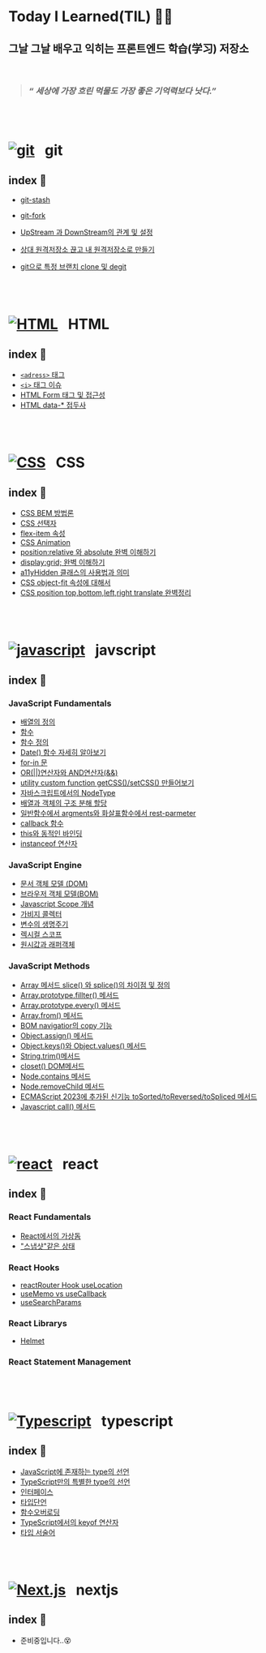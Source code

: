 <h1>Today I Learned(TIL) 🏊‍♂️</h1>

<h2>그날 그날 배우고 익히는 프론트엔드 학습(学习) 저장소</h2>
 
 <br/>

> ### _“ 세상에 가장 흐린 먹물도 가장 좋은 기억력보다 낫다.”_

<br/>
  <br />

# [![git](https://skillicons.dev/icons?i=git)](https://skillicons.dev) &nbsp; git

## index 💁

- [git-stash](https://github.com/suwan98/TIL-Today-I-Learned/blob/main/git/git-stash.md)
- [git-fork](./git/fork.md)
- [UpStream 과 DownStream의 관계 및 설정](./git/upstream-downstream.md)
- [상대 원격저장소 끊고 내 원격저장소로 만들기](./git/git-remote-and-clone.md)
- [git으로 특정 브랜치 clone 및 degit](./git/git-clone-branch.md)

  <br/>
  <br />

# [![HTML](https://skillicons.dev/icons?i=html)](https://skillicons.dev) &nbsp; HTML

## index 💁

- [`<adress>` 태그](https://github.com/suwan98/TIL-Today-I-Learned/blob/main/html/adress-tag.md)
- [ `<i>` 태그 이슈](https://github.com/suwan98/TIL-Today-I-Learned/blob/main/html/i-tag-issue.md)
- [HTML Form 태그 및 접근성](./html/html-form.md)
- [HTML data-\* 접두사](./html/data.md)

<br />
<br />

# [![CSS](https://skillicons.dev/icons?i=css)](https://skillicons.dev) &nbsp; CSS

## index 💁

- [CSS BEM 방법론](https://github.com/suwan98/TIL-Today-I-Learned/blob/main/css/CSS-BEM-Naming.md)
- [CSS 선택자](./css/css-selector.md)
- [flex-item 속성](./css/flex-item.md)
- [CSS Animation](./css/animation.md)
- [position:relative 와 absolute 완벽 이해하기](./css/position.md)
- [display:grid; 완벽 이해하기](./css/grid.md)
- [a11yHidden 클래스의 사용법과 의미](./css/a11yHidden.md)
- [CSS object-fit 속성에 대해서](./css/object-fit.md)
- [CSS position top,bottom,left,right translate 완벽정리](./css/CSS-top-right-left-bottom.md)

<br />
<br />

# [![javascript](https://skillicons.dev/icons?i=js)](https://skillicons.dev) &nbsp; javscript

## index 💁

### JavaScript Fundamentals

- [배열의 정의](https://github.com/suwan98/TIL-Today-I-Learned/blob/main/javascript/array.md)
- [함수](https://github.com/suwan98/TIL-Today-I-Learned/blob/main/javascript/function.md)
- [함수 정의](https://github.com/suwan98/TIL-Today-I-Learned/blob/main/javascript/function-definition.md)
- [Date() 함수 자세히 알아보기](./javascript/Date.md)
- [for-in 문](./javascript/for-in.md)
- [OR(||)연산자와 AND연산자(&&)](./javascript/AND_OR.md)
- [utility custom function getCSS()/setCSS() 만들어보기](./javascript/getCSS_setCSS.md)
- [자바스크립트에서의 NodeType](./javascript/node-type.md)
- [배열과 객체의 구조 분해 할당](./javascript/destructuring-assignment.md)
- [일반함수에서 argments와 화살표함수에서 rest-parmeter](./javascript/argments.md)
- [callback 함수](./javascript/callback-function.md)
- [this와 동적인 바인딩](./javascript/this.md)
- [instanceof 연산자](./javascript/instanceof.md)

### JavaScript Engine

- [문서 객체 모델 (DOM)](./javascript/DOM.md)
- [브라우저 객체 모델(BOM)](./javascript/BOM.md)
- [Javascript Scope 개념](./javascript/scope.md)
- [가비지 콜렉터](./javascript/garbage_collection.md)
- [변수의 생명주기](./javascript/variable_life_cycle.md)
- [렉시컬 스코프](./javascript/lexical_scope.md)
- [원시값과 래퍼객체](./javascript/rapperObject.md)

### JavaScript Methods

- [Array 메서드 slice() 와 splice()의 차이점 및 정의](./javascript/array2.md)
- [Array.prototype.fillter() 메서드](./javascript/array-filter.md)
- [Array.prototype.every() 메서드](<./javascript/Array.prototype.every().md>)
- [Array.from() 메서드](./javascript/Array.prototype.from.md)
- [BOM navigatior의 copy 기능](./javascript/Object.prototype.toString.md)
- [Object.assign() 메서드](./javascript/Object.assign.md)
- [Object.keys()와 Object.values() 메서드](./javascript/Object-keys.md)
- [String.trim()메서드](./javascript/String-trim.md)
- [closet() DOM메서드](./javascript/closest.md)
- [Node.contains 메서드](<./javascript/Node.contains().md>)
- [Node.removeChild 메서드](./javascript/Node.removeChild.md)
- [ECMAScript 2023에 추가된 신기능 toSorted/toReversed/toSpliced 메서드](./javascript/toSorted_toReversed_toSpliced.md)
- [Javascript call() 메서드](./javascript/call.md)

<br />
<br />

# [![react](https://skillicons.dev/icons?i=react)](https://skillicons.dev) &nbsp; react

## index 💁

### React Fundamentals

- [React에서의 가상돔](./react/virtualDOM.md)
- ["스냅샷"같은 상태](./react/snap_shot.md)

### React Hooks

- [reactRouter Hook useLocation](./react/useLocation.md)
- [useMemo vs useCallback](./react/useMemo-useCallback.md)
- [useSearchParams](./react/useSearchParams.md)

### React Librarys

- [Helmet](./react/Helmet.md)

### React Statement Management

<br />
<br />

# [![Typescript](https://skillicons.dev/icons?i=ts)](https://skillicons.dev) &nbsp; typescript

## index 💁

- [JavaScript에 존재하는 type의 선언](./typescript/javascript_type.md)
- [TypeScript만의 특별한 type의 선언](./typescript/typescript_type.md)
- [인터페이스](./typescript/interface.md)
- [타입단언](./typescript/type_assertion.md)
- [함수오버로딩](./typescript/function_overloading.md)
- [TypeScript에서의 keyof 연산자]('./typescript/ts_keyof.md)
- [타입 서술어](./typescript/type_predicate.md)

<br />
<br />

# [![Next.js](https://skillicons.dev/icons?i=nextjs)](https://skillicons.dev) &nbsp; nextjs

## index 💁

- 준비중입니다..😵
